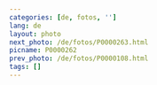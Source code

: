 ```yaml
---
categories: [de, fotos, '']
lang: de
layout: photo
next_photo: /de/fotos/P0000263.html
picname: P0000262
prev_photo: /de/fotos/P0000108.html
tags: []
---
```


